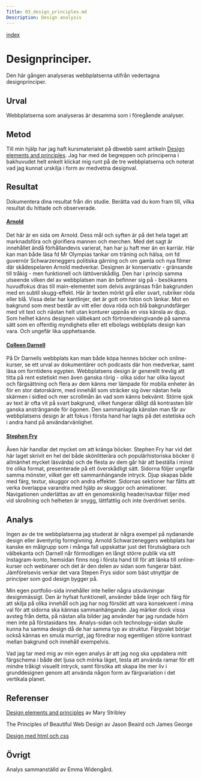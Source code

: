 ```yaml
---
Title: 03_design_principles.md
Description: Design analysis
---
```

[index](../analysis)

Designprinciper.
=======================

Den här gången analyseras webbplatserna utifrån vedertagna designprinciper.

Urval
-----------------------

Webbplatserna som analyseras är desamma som i föregående analyser.

Metod
-----------------------

Till min hjälp har jag haft kursmaterialet på dbwebb samt artikeln [Design elements and principles](https://www.canva.com/learn/design-elements-principles/). Jag har med de begreppen och principerna i bakhuvudet helt enkelt klickat mig runt på de tre webbplatserna och noterat vad jag kunnat urskilja i form av medvetna designval.

Resultat
-----------------------

Dokumentera dina resultat från din studie. Berätta vad du kom fram till, vilka resultat du hittade och observerade.
#### [Arnold](https://schwarzenegger.com/)
Det här är en sida om Arnold. Dess mål och syften är på det hela taget att marknadsföra och glorifiera mannen och merchen. Med det sagt är innehållet ändå förhållandevis varierat, han har ju haft mer än en karriär. Här kan man både läsa fd Mr Olympias tankar om träning och hälsa, om fd guvernör Schwarzeneggers politiska gärning och om gamla och nya filmer där skådespelaren Arnold medverkar.
Designen är konservativ - gränsande till tråkig - men funktionell och lättöverskådlig. Den har i princip samma utseende vilken del av webbplatsen man än befinner sig på - besökarens huvudfokus dras till main-elementet som delvis avgränsas från bakgrunden med en subtil skugg-effekt. Här är texten mörkt grå eller svart, rubriker röda eller blå. Vissa delar har kantlinjer, det är gott om foton och länkar. Mot en bakgrund som mest består av vitt eller dova röda och blå bakgrundsfärger med vit text och nästan helt utan konturer uppnås en viss känsla av djup. Som helhet känns designen välbekant och förtroendeingivande på samma sätt som en offentlig myndighets eller ett elbolags webbplats design kan vara. Och ungefär lika upphetsande.

#### [Colleen Darnell](https://www.colleendarnell.com)
På Dr Darnells webbplats kan man både köpa hennes böcker och online-kurser, se ett urval av dokumentärer och podcasts där hon medverkar, samt läsa om forntidens egypten. 
Webbplatsens design är generellt trevlig att titta på rent estetiskt men även ganska rörig - olika sidor har olika layout och färgsättning och flera av dem känns mer lämpade för mobila enheter än för en stor datorskärm, med innehåll som sträcker sig över nästan hela skärmen i sidled och mer scrollmån än vad som känns bekvämt. Större sjok av text är ofta vit på svart bakgrund, vilket fungerar dåligt då kontrasten blir ganska ansträngande för ögonen. Den sammanlagda känslan man får av webbplatsens design är att fokus i första hand har lagts på det estetiska och i andra hand på användarvänlighet.

#### [Stephen Fry](https://www.stephenfry.com)
Även här handlar det mycket om att kränga böcker. Stephen Fry har vid det här laget skrivit en hel del både skönlitterära och populärhistoriska böcker (i allmänhet mycket läsvärda) och de flesta av dem går här att beställa i minst tre olika format, presenterade på ett överskådligt sätt.
Sidorna följer ungefär samma mönster, vilket ger ett sammanhängande intryck. Djup skapas både med färg, textur, skuggor och andra effekter. Sidornas sektioner har fåtts att verka överlappa varandra med hjälp av skuggor och animationer. Navigationen underlättas av att en genomskinlig header/navbar följer med vid skrollning och helheten är snygg, lättfattlig och inte överdrivet seriös.



Analys
-----------------------

Ingen av de tre webbplatserna jag studerat är några exempel på nydanande design eller äventyrlig formgivning. Arnold Schwarzeneggers webbplats har kanske en målgrupp som i många fall uppskattar just det förutsägbara och välbekanta och Darnell når förmodligen en långt större publik via sitt Instagram-konto, hemsidan finns nog i första hand till för att länka till online-kurser och webinarer och det är den delen av sidan som fungerar bäst. Jämförelsevis verkar det vara Stepen Frys sidor som bäst utnyttjar de principer som god design bygger på.

Min egen portfolio-sida innehåller inte heller några utsvävningar designmässigt. Den är hyfsat funktionell, använder både linjer och färg för att skilja på olika innehåll och jag har nog försökt att vara konsekvent i mina val för att sidorna ska kännas sammanhängande. Jag märker dock vissa avsteg från detta, på nästan alla bilder jag använder har jag rundade hörn men inte på förstasidans tex. Analys-sidan och technology-sidan skulle kunna ha samma design då de har samma typ av struktur. Färgvalet börjar också kännas en smula murrigt, jag föredrar nog egentligen större kontrast mellan bakgrund och innehåll exempelvis.

Vad jag tar med mig av min egen analys är att jag nog ska uppdatera mitt färgschema i både det ljusa och mörka läget, testa att använda ramar för ett mindre tråkigt visuellt intryck, samt försöka att skapa lite mer liv i grunddesignen genom att använda någon form av färgvariation i det vertikala planet.

Referenser
-----------------------

[Design elements and principles](https://www.canva.com/learn/design-elements-principles/) av Mary Stribley

The Principles of Beautiful Web Design av Jason Beaird och James George

[Design med html och css](https://dbwebb.se/guide/design-med-html5-och-css3/design)

Övrigt
-----------------------

Analys sammanställd av Emma Widengård.